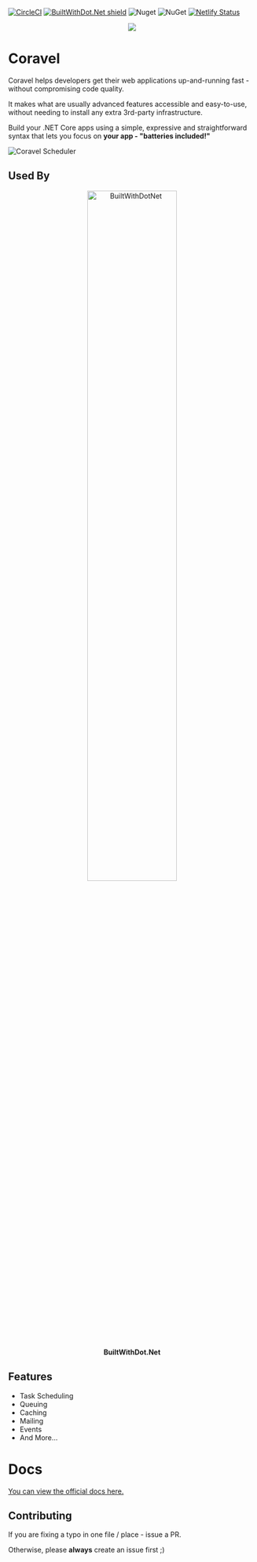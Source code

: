 [![CircleCI](https://circleci.com/gh/jamesmh/coravel/tree/master.svg?style=svg)](https://circleci.com/gh/jamesmh/coravel/tree/master)
[![BuiltWithDot.Net shield](https://builtwithdot.net/project/32/coravel/badge)](https://builtwithdot.net/project/32/coravel)
![Nuget](https://img.shields.io/nuget/v/Coravel.svg)
![NuGet](https://img.shields.io/nuget/dt/Coravel.svg)
[![Netlify Status](https://api.netlify.com/api/v1/badges/5f511f8d-d256-4e4f-a21f-b7a444b4d4f9/deploy-status)](https://app.netlify.com/sites/coravel-docs/deploys)

<div align="center">
  <img src="./Docs/img/logo.png" style="max-width:200px" />
</div>

# Coravel

Coravel helps developers get their web applications up-and-running fast - without compromising code quality. 

It makes what are usually advanced features accessible and easy-to-use, without needing to install any extra 3rd-party infrastructure.

Build your .NET Core apps using a simple, expressive and straightforward syntax that lets you focus on **your app - "batteries included!"** 

![Coravel Scheduler](./Docs/img/scheduledailyreport.png)

## Used By

<p align="center">
  <a href="https://www.builtwithdot.net">
    <img src="./Docs/img/used-by/builtwithdotnet.jpg" alt="BuiltWithDotNet" style="width:60%;" />
  </a>
</p>
<p align="center"><b>BuiltWithDot.Net</b></p>

## Features

- Task Scheduling
- Queuing
- Caching
- Mailing
- Events
- And More...

# Docs

[You can view the official docs here.](https://coravel-docs.netlify.com/Installation/)

## Contributing

If you are fixing a typo in one file / place - issue a PR.

Otherwise, please **always** create an issue first ;)

